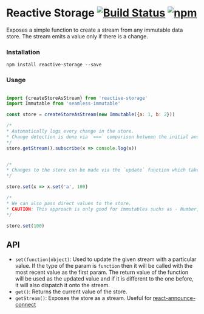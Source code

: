 # Reactive Storage [![Build Status](https://travis-ci.org/tusharmath/reactive-storage.svg?branch=master)](https://travis-ci.org/tusharmath/reactive-storage) [![npm](https://img.shields.io/npm/v/reactive-storage.svg)](reactive-storage)

Exposes a simple function to create a stream from any immutable data store. The stream emits a value only if there is a change.

### Installation

```
npm install reactive-storage --save
```

### Usage

```javascript

import {createStoreAsStream} from 'reactive-storage'
import Immutable from 'seamless-immutable'

const store = createStoreAsStream(new Immutable({a: 1, b: 2}))

/*
* Automatically logs every change in the store.
* Change detection is done via `===` comparison between the initial and the final store values.
*/
store.getStream().subscribe(x => console.log(x))


/*
* Changes to the store can be made via the `update` function which takes a `callback` as a param. The `callback` is called with the current value of the store. 
*/

store.set(x => x.set('a', 100)

/*
* We can also pass direct values to the store.
* CAUTION: This approach is only good for immutables suchs as - Number, Boolean, String etc. Use a library like ImmutableJS to work with complex data structures.
*/

store.set(100)

```

## API

- `set(function|object)`: Used to update the given stream with a particular value. If the type of the param is `function` then it will be called with the most recent value as the first param. The return value of the function will be used as the updated value and if it is different to the one before, it will also dispatch it onto the stream.
- `get()`: Returns the current value of the store.
- `getStream()`: Exposes the store as a stream. Useful for 
[react-announce-connect](https://travis-ci.org/tusharmath/react-announce-connect)
